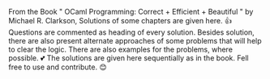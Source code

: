 From the Book " OCaml Programming: Correct + Efficient + Beautiful " by Michael R. Clarkson,
Solutions of some chapters are given here. 👍
Questions are commented as heading of every solution.
Besides solution, there are also present alternate approaches of some problems that will help to clear the logic.
There are also examples for the problems, where possible. 💕
The solutions are given here sequentially as in the book.
Fell free to use and contribute. 😊
